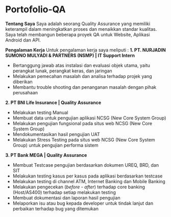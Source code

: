 # Portofolio-QA

**Tentang Saya**
Saya adalah seorang Quality Assurance yang memiliki keterampil dalam meningkatkan proses dan menaikkan standar kualitas. Saya telah membangun beberapa proyek QA untuk Website, Aplikasi Android dan API. 

**Pengalaman Kerja**
Untuk pengalaman kerja saya meliputi :
**1. PT. NURJADIN SUMONO MULYADI & PARTNERS (NSMP) | IT Support Intern**
- Bertanggung jawab atas instalasi dan evaluasi objek utama, yaitu perangkat lunak, perangkat keras, dan jaringan
- Melakukan pemecahan masalah dan analisa terhadap projek yang diberikan
- Membantu trouble shooting dan penanganan masalah dengan pihak perusahaan

**2. PT BNI Life Insurance | Quality Assurance**
- Melakukan testing Manual
- Membuat data untuk pengujian aplikasi NCSG (New Core System Group)
- Melakukan pengujian fungsional pada situs web NCSG (New Core System Group)
- Mendokumentasikan hasil pengujian UAT
- Melakukan Stress Testing pada situs web NCSG (New Core System Group) untuk pengujian performa sistem
  
**3. PT Bank MEGA |  Quality Assurance**  
- Membuat Testcase pengujian berdasarkan dokumen UREQ, BRD, dan SIT
- Melakukan testing kasus per kasus pada aplikasi berdasarkan testcase
- Melakukan testing di channel ATM, Internet Banking dan Mobile Banking
- Melakukan pengecekan (_before - after_) terhadap core banking (Host/AS400) terhadap setiap melakukan testing
- Membuat dokumentasi dan laporan hasil pengujian
- Melaporkan isu atau bug kepada developer untuk tindak lanjut dan perbaikan terhadap bug yang ditemukan
